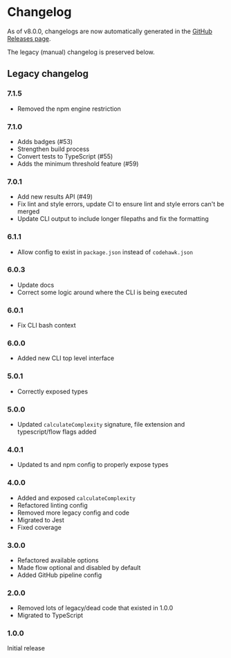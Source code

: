 # Changelog

As of v8.0.0, changelogs are now automatically generated in the [GitHub Releases page](https://github.com/sgb-io/codehawk-cli/releases).

The legacy (manual) changelog is preserved below.

## Legacy changelog

### 7.1.5

- Removed the npm engine restriction

### 7.1.0

- Adds badges (#53)
- Strengthen build process
- Convert tests to TypeScript (#55)
- Adds the minimum threshold feature (#59)

### 7.0.1

- Add new results API (#49)
- Fix lint and style errors, update CI to ensure lint and style errors can't be merged
- Update CLI output to include longer filepaths and fix the formatting

### 6.1.1

- Allow config to exist in `package.json` instead of `codehawk.json`

### 6.0.3

- Update docs
- Correct some logic around where the CLI is being executed

### 6.0.1

- Fix CLI bash context

### 6.0.0

- Added new CLI top level interface

### 5.0.1

- Correctly exposed types

### 5.0.0

- Updated `calculateComplexity` signature, file extension and typescript/flow flags added

### 4.0.1

- Updated ts and npm config to properly expose types

### 4.0.0

- Added and exposed `calculateComplexity`
- Refactored linting config
- Removed more legacy config and code
- Migrated to Jest
- Fixed coverage

### 3.0.0

- Refactored available options
- Made flow optional and disabled by default
- Added GitHub pipeline config

### 2.0.0

- Removed lots of legacy/dead code that existed in 1.0.0
- Migrated to TypeScript

### 1.0.0

Initial release
